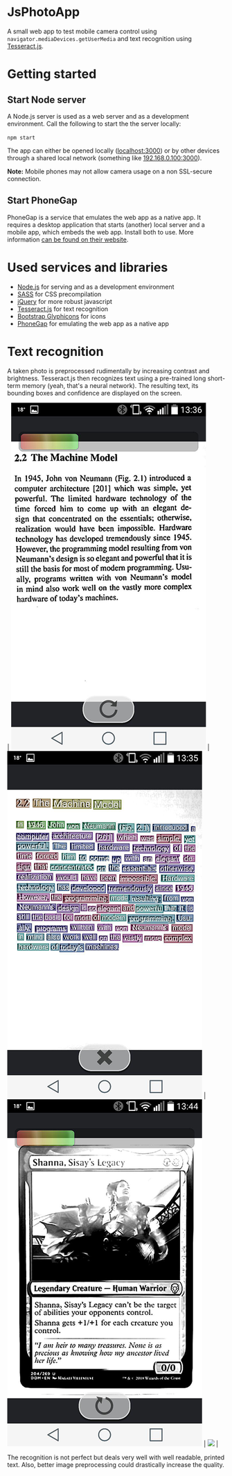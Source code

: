 # JsPhotoApp

A small web app to test mobile camera control using `navigator.mediaDevices.getUserMedia` and text recognition using [Tesseract.js](https://tesseract.projectnaptha.com/).

# Getting started


## Start Node server
A Node.js server is used as a web server and as a development environment. Call the following to start the the server locally:

``npm start``

The app can either be opened locally ([localhost:3000](localhost:3000)) or by other devices through a shared local network (something like [192.168.0.100:3000](192.168.0.100:3000)).

**Note:** Mobile phones may not allow camera usage on a non SSL-secure connection.

## Start PhoneGap
PhoneGap is a service that emulates the web app as a native app.
It requires a desktop application that starts (another) local server and a mobile app, which embeds the web app.
Install both to use.
More information [can be found on their website](https://phonegap.com/).

# Used services and libraries
* [Node.js](https://nodejs.org/en/) for serving and as a development environment
* [SASS](https://sass-lang.com/) for CSS precompilation
* [jQuery](https://jquery.com) for more robust javascript
* [Tesseract.js](https://tesseract.projectnaptha.com/) for text recognition
* [Bootstrap Glyphicons](https://getbootstrap.com/docs/3.3/components/) for icons
* [PhoneGap](https://phonegap.com/) for emulating the web app as a native app

# Text recognition
A taken photo is preprocessed rudimentally by increasing contrast and brightness.
Tesseract.js then recognizes text using a pre-trained long short-term memory (yeah, that's a neural network).
The resulting text, its bounding boxes and confidence are displayed on the screen.


| ![](https://raw.githubusercontent.com/H0rn0chse/JsPhotoApp/master/screenshots/case-1-before.png) | ![](https://raw.githubusercontent.com/H0rn0chse/JsPhotoApp/master/screenshots/case-1-after.png) |
![](https://raw.githubusercontent.com/H0rn0chse/JsPhotoApp/master/screenshots/case-2-before.png) | ![](https://raw.githubusercontent.com/H0rn0chse/JsPhotoApp/master/screenshots/case-2-after.png) |

The recognition is not perfect but deals very well with well readable, printed text.
Also, better image preprocessing could drastically increase the quality.
